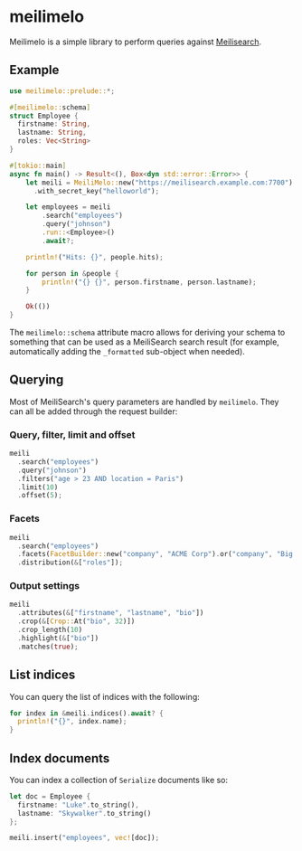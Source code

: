 # meilimelo

Meilimelo is a simple library to perform queries against [Meilisearch](https://github.com/meilisearch/MeiliSearch).

## Example

```rust
use meilimelo::prelude::*;

#[meilimelo::schema]
struct Employee {
  firstname: String,
  lastname: String,
  roles: Vec<String>
}

#[tokio::main]
async fn main() -> Result<(), Box<dyn std::error::Error>> {
    let meili = MeiliMelo::new("https://meilisearch.example.com:7700")
      .with_secret_key("helloworld");

    let employees = meili
        .search("employees")
        .query("johnson")
        .run::<Employee>()
        .await?;

    println!("Hits: {}", people.hits);

    for person in &people {
        println!("{} {}", person.firstname, person.lastname);
    }

    Ok(())
}
```

The `meilimelo::schema` attribute macro allows for deriving your schema to something that can be used as a MeiliSearch search result (for example, automatically adding the `_formatted` sub-object when needed).

## Querying

Most of MeiliSearch's query parameters are handled by `meilimelo`. They can all be added through the request builder:

### Query, filter, limit and offset

```rust
meili
  .search("employees")
  .query("johnson")
  .filters("age > 23 AND location = Paris")
  .limit(10)
  .offset(5);
```

### Facets

```rust
meili
  .search("employees")
  .facets(FacetBuilder::new("company", "ACME Corp").or("company", "Big Corp").and("roles", "CXM").build())
  .distribution(&["roles"]);
```

### Output settings

```rust
meili
  .attributes(&["firstname", "lastname", "bio"])
  .crop(&[Crop::At("bio", 32)])
  .crop_length(10)
  .highlight(&["bio"])
  .matches(true);
```

## List indices

You can query the list of indices with the following:

```rust
for index in &meili.indices().await? {
  println!("{}", index.name);
}
```

## Index documents

You can index a collection of `Serialize` documents like so:
```rust
let doc = Employee {
  firstname: "Luke".to_string(),
  lastname: "Skywalker".to_string()
};

meili.insert("employees", vec![doc]);
```
